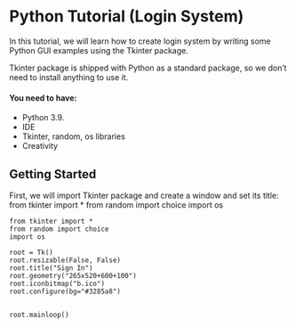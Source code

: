 # Python Tutorial (Login System)

In this tutorial, we will learn how to create login system by writing some Python GUI examples using the
Tkinter package.

Tkinter package is shipped with Python as a standard package, so we don’t need to install anything to use it.



#### You need to have:
* Python 3.9.
* IDE
* Tkinter, random, os libraries
* Creativity

## Getting Started
First, we will import Tkinter package and create a window and set its title:
from tkinter import *
from random import choice
import os

```
from tkinter import *
from random import choice
import os

root = Tk()
root.resizable(False, False)
root.title("Sign In")
root.geometry("265x520+600+100")
root.iconbitmap("b.ico")
root.configure(bg="#3285a8")


root.mainloop()
```
